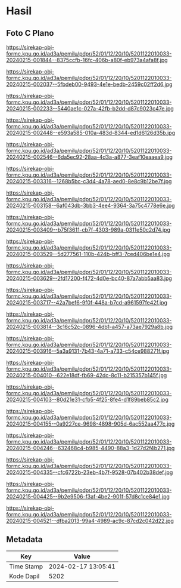 # Hasil

## Foto C Plano

https://sirekap-obj-formc.kpu.go.id/ad3a/pemilu/pdpr/52/01/12/20/10/5201122010033-20240215-001844--8375ccfb-16fc-406b-a80f-eb973a4afa8f.jpg

https://sirekap-obj-formc.kpu.go.id/ad3a/pemilu/pdpr/52/01/12/20/10/5201122010033-20240215-002037--5fbdeb00-9493-4e1e-bedb-2459c02ff2d6.jpg

https://sirekap-obj-formc.kpu.go.id/ad3a/pemilu/pdpr/52/01/12/20/10/5201122010033-20240215-002233--5440ae1c-027a-42fb-b2dd-d87c9023c47e.jpg

https://sirekap-obj-formc.kpu.go.id/ad3a/pemilu/pdpr/52/01/12/20/10/5201122010033-20240215-002448--e593a585-010a-483d-8344-ed1d6126d35b.jpg

https://sirekap-obj-formc.kpu.go.id/ad3a/pemilu/pdpr/52/01/12/20/10/5201122010033-20240215-002546--6da5ec92-28aa-4d3a-a877-3eaf10eaaea9.jpg

https://sirekap-obj-formc.kpu.go.id/ad3a/pemilu/pdpr/52/01/12/20/10/5201122010033-20240215-003316--1268b5bc-c3d4-4a78-aed0-8e8c9b12be7f.jpg

https://sirekap-obj-formc.kpu.go.id/ad3a/pemilu/pdpr/52/01/12/20/10/5201122010033-20240215-003158--6af043db-3bb3-4ee4-9364-3a75c4778e6e.jpg

https://sirekap-obj-formc.kpu.go.id/ad3a/pemilu/pdpr/52/01/12/20/10/5201122010033-20240215-003409--b75f3611-cb7f-4303-989a-0311e50c2d74.jpg

https://sirekap-obj-formc.kpu.go.id/ad3a/pemilu/pdpr/52/01/12/20/10/5201122010033-20240215-003529--5d277561-110b-424b-bff3-7ced406be1e4.jpg

https://sirekap-obj-formc.kpu.go.id/ad3a/pemilu/pdpr/52/01/12/20/10/5201122010033-20240215-003629--2fd17200-f472-4d0e-bc40-87a7abb5aa83.jpg

https://sirekap-obj-formc.kpu.go.id/ad3a/pemilu/pdpr/52/01/12/20/10/5201122010033-20240215-003717--42a7bef6-9f0f-448a-b7cd-a961597fe42f.jpg

https://sirekap-obj-formc.kpu.go.id/ad3a/pemilu/pdpr/52/01/12/20/10/5201122010033-20240215-003814--3c16c52c-0896-4db1-a457-a73ae7929a8b.jpg

https://sirekap-obj-formc.kpu.go.id/ad3a/pemilu/pdpr/52/01/12/20/10/5201122010033-20240215-003916--5a3a9131-7b43-4a71-a733-c54ce988271f.jpg

https://sirekap-obj-formc.kpu.go.id/ad3a/pemilu/pdpr/52/01/12/20/10/5201122010033-20240215-004010--622e18df-fb69-42dc-8c11-b215357b145f.jpg

https://sirekap-obj-formc.kpu.go.id/ad3a/pemilu/pdpr/52/01/12/20/10/5201122010033-20240215-004103--80d21e31-cfb5-4f25-8fe4-d1f89beb85c2.jpg

https://sirekap-obj-formc.kpu.go.id/ad3a/pemilu/pdpr/52/01/12/20/10/5201122010033-20240215-004155--0a9227ce-9698-4898-905d-6ac552aa477c.jpg

https://sirekap-obj-formc.kpu.go.id/ad3a/pemilu/pdpr/52/01/12/20/10/5201122010033-20240215-004246--632468c4-b985-4490-88a3-1d27d2f4b271.jpg

https://sirekap-obj-formc.kpu.go.id/ad3a/pemilu/pdpr/52/01/12/20/10/5201122010033-20240215-004335--cfc6722b-23eb-4b7f-9528-07b402b38def.jpg

https://sirekap-obj-formc.kpu.go.id/ad3a/pemilu/pdpr/52/01/12/20/10/5201122010033-20240215-004425--9b2e9506-f3af-4be2-901f-57d8c1ce84e1.jpg

https://sirekap-obj-formc.kpu.go.id/ad3a/pemilu/pdpr/52/01/12/20/10/5201122010033-20240215-004521--dfba2013-99a4-4989-ac9c-87cd2c042d22.jpg


## Metadata

| Key        | Value               |
| ---------- | ------------------- |
| Time Stamp | 2024-02-17 13:05:41 |
| Kode Dapil | 5202                |



